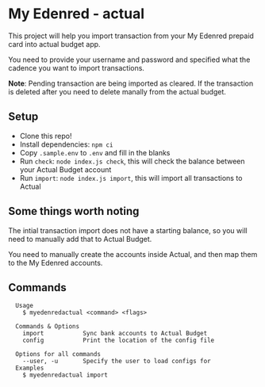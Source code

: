# My Edenred - actual

This project will help you import transaction from your My Edenred prepaid card into actual budget app.

You need to provide your username and password and specified what the cadence you want to import transactions.

**Note**: Pending transaction are being imported as cleared. If the transaction is deleted after you need to delete manally from the actual budget.


## Setup

-   Clone this repo!
-   Install dependencies: `npm ci`
-   Copy `.sample.env` to `.env` and fill in the blanks
-   Run `check`: `node index.js check`, this will check the balance between your Actual Budget account
-   Run `import`: `node index.js import`, this will import all transactions to Actual

## Some things worth noting

The intial transaction import does not have a starting balance, so you will need to manually add that to Actual Budget.

You need to manually create the accounts inside Actual, and then map them to the My Edenred accounts.

## Commands


```
  Usage
    $ myedenredactual <command> <flags>

  Commands & Options
    import           Sync bank accounts to Actual Budget
    config           Print the location of the config file

  Options for all commands
    --user, -u       Specify the user to load configs for
  Examples
    $ myedenredactual import
```
